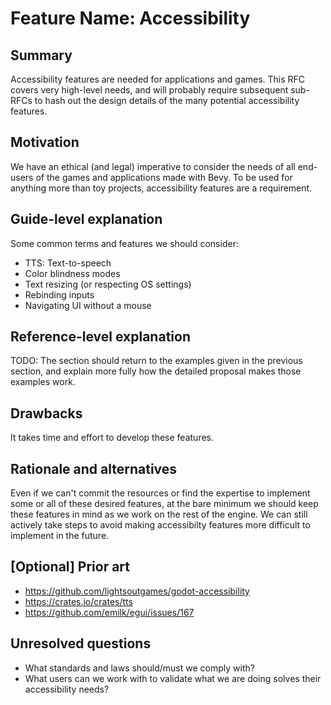 # Feature Name: Accessibility

## Summary

Accessibility features are needed for applications and games. This RFC covers very high-level needs, and will probably require subsequent sub-RFCs to hash out the design details of the many potential accessibility features.

## Motivation

We have an ethical (and legal) imperative to consider the needs of all end-users of the games and applications made with Bevy. To be used for anything more than toy projects, accessibility features are a requirement.

## Guide-level explanation

Some common terms and features we should consider:
- TTS: Text-to-speech
- Color blindness modes
- Text resizing (or respecting OS settings)
- Rebinding inputs
- Navigating UI without a mouse

## Reference-level explanation

TODO: The section should return to the examples given in the previous section, and explain more fully how the detailed proposal makes those examples work.

## Drawbacks

It takes time and effort to develop these features.

## Rationale and alternatives

Even if we can't commit the resources or find the expertise to implement some or all of these desired features, at the bare minimum we should keep these features in mind as we work on the rest of the engine. We can still actively take steps to avoid making accessibilty features more difficult to implement in the future.

## \[Optional\] Prior art

- https://github.com/lightsoutgames/godot-accessibility
- https://crates.io/crates/tts
- https://github.com/emilk/egui/issues/167

## Unresolved questions

- What standards and laws should/must we comply with?
- What users can we work with to validate what we are doing solves their accessibility needs?
